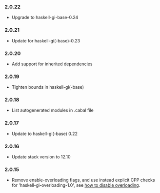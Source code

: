 ### 2.0.22

+ Upgrade to haskell-gi-base-0.24

### 2.0.21

+ Update for haskell-gi(-base)-0.23

### 2.0.20

+ Add support for inherited dependencies

### 2.0.19

+ Tighten bounds in haskell-gi(-base)

### 2.0.18

+ List autogenerated modules in .cabal file

### 2.0.17

+ Update to haskell-gi(-base) 0.22

### 2.0.16

+ Update stack version to 12.10

### 2.0.15

+ Remove enable-overloading flags, and use instead explicit CPP checks for 'haskell-gi-overloading-1.0', see [how to disable overloading](https://github.com/haskell-gi/haskell-gi/wiki/Overloading\#disabling-overloading).

